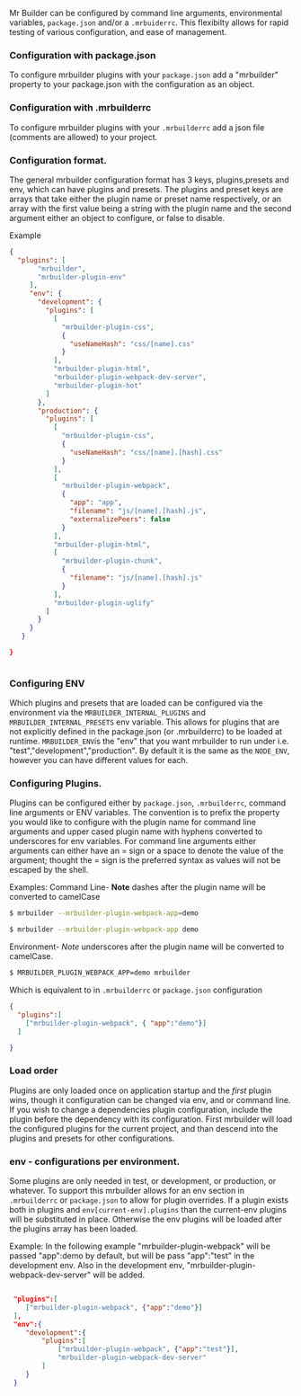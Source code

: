 Mr Builder can be configured by command line arguments, environmental variables,
`package.json` and/or a `.mrbuiderrc`. This flexibilty allows for rapid testing
of various configuration, and ease of management.


### Configuration with package.json
To configure mrbuilder plugins with your `package.json`
add a "mrbuilder" property to your package.json with the configuration
as an object.

### Configuration with .mrbuilderrc
To configure mrbuilder plugins with your `.mrbuilderrc`
add a json file (comments are allowed) to your project.


### Configuration format.
The general mrbuilder configuration format has 3 keys, plugins,presets and env,
which can have plugins and presets.  The plugins and preset keys are arrays
that take either the plugin name or preset name respectively, or an array with
the first value being a string with the plugin name and the second argument either
an object to configure, or false to disable.


Example
```json
{
  "plugins": [
       "mrbuilder",
       "mrbuilder-plugin-env"
     ],
     "env": {
       "development": {
         "plugins": [
           [
             "mrbuilder-plugin-css",
             {
               "useNameHash": "css/[name].css"
             }
           ],
           "mrbuilder-plugin-html",
           "mrbuilder-plugin-webpack-dev-server",
           "mrbuilder-plugin-hot"
         ]
       },
       "production": {
         "plugins": [
           [
             "mrbuilder-plugin-css",
             {
               "useNameHash": "css/[name].[hash].css"
             }
           ],
           [
             "mrbuilder-plugin-webpack",
             {
               "app": "app",
               "filename": "js/[name].[hash].js",
               "externalizePeers": false
             }
           ],
           "mrbuilder-plugin-html",
           [
             "mrbuilder-plugin-chunk",
             {
               "filename": "js/[name].[hash].js"
             }
           ],
           "mrbuilder-plugin-uglify"
         ]
       }
     }
   }

}



```

### Configuring ENV
Which plugins and presets that are loaded can be configured via the environment
via the `MRBUILDER_INTERNAL_PLUGINS` and `MRBUILDER_INTERNAL_PRESETS` env variable.
This allows for plugins that are not explicitly defined in the package.json (or
.mrbuilderrc) to be loaded at runtime.  `MRBUILDER_ENV`is the "env" that you
want mrbuilder to run under i.e. "test","development","production".  By default
it is the same as the `NODE_ENV`, however you can have different values for each.

### Configuring Plugins.
Plugins can be configured either by `package.json`, `.mrbuilderrc`, command
line arguments or ENV variables.   The convention is to prefix the property
you would like to configure with the plugin name for command line arguments
and upper cased plugin name with hyphens converted to underscores for env variables. For command line arguments
either arguments can either have an = sign or a space to denote the value of
the argument; thought the = sign is the preferred syntax as values will not
be escaped by the shell.

Examples:
Command Line-
**Note** dashes after the plugin name will be converted to camelCase
```sh
$ mrbuilder --mrbuilder-plugin-webpack-app=demo
```
```sh
$ mrbuilder --mrbuilder-plugin-webpack-app demo
```

Environment-
*Note* underscores after the plugin name will be converted to camelCase.
```sh
$ MRBUILDER_PLUGIN_WEBPACK_APP=demo mrbuilder
```

Which is equivalent to in `.mrbuilderrc` or `package.json` configuration
```json
{
  "plugins":[
    ["mrbuilder-plugin-webpack", { "app":"demo"}]
  ]

}
```

### Load order
Plugins are only loaded once on application startup and the *first* plugin wins,
though it configuration can be changed via env, and or command line.  If you
wish to change a dependencies plugin configuration, include the plugin before
the dependency with its configuration.  First mrbuilder will load the configured
plugins for the current project, and than descend into the plugins and presets
for other configurations.

### env - configurations per environment.
Some plugins are only needed in test, or development, or production, or whatever.
To support this mrbuilder allows for an env section in `.mrbuilderrc` or `package.json`
to allow for plugin overrides.   If a plugin exists both in plugins and `env[current-env].plugins`
than the current-env plugins will be substituted in place.  Otherwise the env
plugins will be loaded after the plugins array has been loaded.

Example:
In the following example "mrbuilder-plugin-webpack" will be passed "app":demo by
default, but will be pass "app":"test" in the development env.  Also in the
development env, "mrbuilder-plugin-webpack-dev-server" will be added.
```json

 "plugins":[
    ["mrbuilder-plugin-webpack", {"app":"demo"}]
 ],
 "env":{
    "development":{
        "plugins":[
            ["mrbuilder-plugin-webpack", {"app":"test"}],
            "mrbuilder-plugin-webpack-dev-server"
        ]
    }
 }



```
